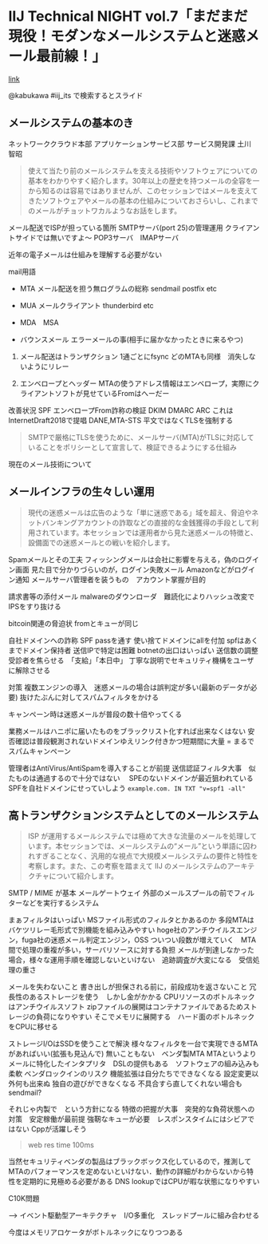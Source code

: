 # IIJ Technical NIGHT vol.7「まだまだ現役！モダンなメールシステムと迷惑メール最前線！」

[link](https://eng-blog.iij.ad.jp/archives/3000)

@kabukawa #iij_its で検索するとスライド

## メールシステムの基本のき
ネットワーククラウド本部 アプリケーションサービス部 サービス開発課 土川 智昭

> 使えて当たり前のメールシステムを支える技術やソフトウェアについての基本をわかりやすく紹介します。30年以上の歴史を持つメールの全容を一から知るのは容易ではありませんが、このセッションではメールを支えてきたソフトウェアやメールの基本の仕組みについておさらいし、これまでのメールがチョットワカルようなお話をします。

メール配送でISPが担っている箇所
SMTPサーバ(port 25)の管理運用 クライアントサイドでは無いですよ〜
POP3サーバ　IMAPサーバ

近年の電子メールは仕組みを理解する必要がない

mail用語

- MTA
メール配送を担う無ログラムの総称 sendmail postfix etc

- MUA
メールクライアント thunderbird etc

- MDA　MSA

- バウンスメール
エラーメールの事(相手に届かなかったときに来るやつ)

1. メール配送はトランザクション
1通ごとにfsync どのMTAも同様　消失しないようにリレー

1. エンベロープとヘッダー
MTAの使うアドレス情報はエンベロープ，実際にクライアントソフトが見せているFromはへーだー

改善状況
SPF エンベロープFrom詐称の検証
DKIM
DMARC
ARC これはInternetDraft2018で提唱
DANE,MTA-STS 平文ではなくTLSを強制する
> SMTPで厳格にTLSを使うために、メールサーバ(MTA)がTLSに対応していることをポリシーとして宣言して、検証できるようにする仕組み

現在のメール技術について

## メールインフラの生々しい運用

> 現代の迷惑メールは広告のような「単に迷惑である」域を超え、脅迫やネットバンキングアカウントの詐取などの直接的な金銭獲得の手段として利用されています。本セッションでは運用者から見た迷惑メールの特徴と、設備面での迷惑メールとの戦いを紹介します。

Spamメールとその工夫
フィッシングメールは会社に影響を与える，偽のログイン画面
見た目で分かりづらいのが，ログイン失敗メール Amazonなどがログイン通知
メールサーバ管理者を装うもの　アカウント掌握が目的

請求書等の添付メール
malwareのダウンローダ　難読化によりハッシュ改変でIPSをすり抜ける

bitcoin関連の脅迫状
fromとキューが同じ

自社ドメインへの詐称
SPF passを通す 使い捨てドメインにallを付加 spfはあくまでドメイン保持者
送信IPで特定は困難 botnetの出口はいっぱい
送信数の調整
受診者を焦らせる　「支給」「本日中」
丁寧な説明でセキュリティ機構をユーザに解除させる

対策
複数エンジンの導入　迷惑メールの場合は誤判定が多い(最新のデータが必要)
抜けたぶんに対してスパムフィルタをかける

キャンペーン時は迷惑メールが普段の数十倍やってくる

業務メールはハニポに届いたものをブラックリスト化すれば出来なくはない
安否確認は普段観測されないドメインゆえリンク付きかつ短期間に大量 = まるでスパムキャンペーン

管理者はAntiVirus/AntiSpamを導入することが前提
送信認証フィルタ大事　似たものは通過するので十分ではない　
SPEのないドメインが最近狙われている SPFを自社ドメインにせっていしよう
`example.com. IN TXT "v=spf1 -all"`

## 高トランザクションシステムとしてのメールシステム

> ISP が運用するメールシステムでは極めて大きな流量のメールを処理しています。本セッションでは、メールシステムの“メール”という単語に囚われすぎることなく、汎用的な視点で大規模メールシステムの要件と特性を考察します。また、この考察を踏まえて IIJ のメールシステムのアーキテクチャについて紹介します。

SMTP / MIME が基本
メールゲートウェイ
外部のメールスプールの前でフィルターなどを実行するシステム

まぁフィルタはいっぱい
MSファイル形式のフィルタとかあるのか
多段MTAはバケツリレー毛形式で別機能を組み込みやすい
hoge社のアンチウイルスエンジン，fuga社の迷惑メール判定エンジン，OSS
ついつい段数が増えていく　MTA間で処理の重複が多い，サーバリソースに対する負担
メールが到達しなかった場合，様々な運用手順を確認しないといけない　追跡調査が大変になる　受信処理の重さ

メールを失わないこと
書き出しが担保される前に，前段成功を返さないこと
冗長性のあるストレージを使う　しかし金がかかる
CPUリソースのボトルネックはアンチウイルスソフト
zipファイルの展開はコンテナファイルであるためストレージの負荷になりやすい
そこでメモリに展開する　ハード面のボトルネックをCPUに移せる

ストレージI/OはSSDを使うことで解決
様々なフィルタを一台で実現できるMTAがあればいい(拡張も見込んで)
無いこともない　ベンダ製MTA
MTAというよりメールに特化したインタプリタ　DSLの提供もある　ソフトウェアの組み込みも柔軟
ベンダロックインのリスク 機能拡張は自分たちでできなくなる 設定変更以外何も出来ぬ
独自の遊びができなくなる 不具合すら直してくれない場合も
sendmail?

それじゃ内製で　という方針になる
特徴の把握が大事　突発的な負荷状態への対策　安定稼働が最前提
強靭なキューが必要　レスポンスタイムにはシビアではない
Cppが活躍しそう
> web res time 100ms

当然セキュリティベンダの製品はブラックボックス化しているので，推測してMTAのパフォーマンスを定めないといけない．動作の詳細がわからないから特性を定期的に見極める必要がある
DNS lookupではCPUが暇な状態になりやすい

C10K問題

--> イベント駆動型アーキテクチャ　I/O多重化　スレッドプールに組み合わせる

今度はメモリアロケータがボトルネックになりつつある